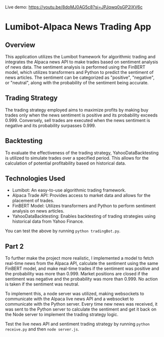 Live demo: https://youtu.be/8doMJ0AG5c8?si=JPJqwq0sGP2lXV6c
# Lumibot-Alpaca News Trading App

## Overview
This application utilizes the Lumibot framework for algorithmic trading and integrates the Alpaca news API to make trades based on sentiment analysis of news data. The sentiment analysis is performed using the FinBERT model, which utilizes transformers and Python to predict the sentiment of news articles. The sentiment can be categorized as "positive", "negative", or "neutral", along with the probability of the sentiment being accurate.

## Trading Strategy
The trading strategy employed aims to maximize profits by making buy trades only when the news sentiment is positive and its probability exceeds 0.999. Conversely, sell trades are executed when the news sentiment is negative and its probability surpasses 0.999.

## Backtesting
To evaluate the effectiveness of the trading strategy, YahooDataBacktesting is utilized to simulate trades over a specified period. This allows for the calculation of potential profitability based on historical data.

## Technologies Used
- Lumibot: An easy-to-use algorithmic trading framework.
- Alpaca Trade API: Provides access to market data and allows for the placement of trades.
- FinBERT Model: Utilizes transformers and Python to perform sentiment analysis on news articles.
- YahooDataBacktesting: Enables backtesting of trading strategies using historical data from Yahoo Finance.

You can test the above by running `python tradingBot.py`.

## Part 2
To further make the project more realistic, I implemented a model to fetch real-time news from the Alpaca API, calculate the sentiment using the same FinBERT model, and make real-time trades if the sentiment was positive and the probability was more than 0.999. Market positions are closed if the sentiment was negative and the probability was more than 0.999. No action is taken if the sentiment was neutral.

To implement this, a node server was utilized, making websockets to communicate with the Alpaca live news API and a websocket to communicate with the Python server. Every time new news was received, it was sent to the Python server to calculate the sentiment and get it back on the Node server to implement the trading strategy logic.

Test the live news API and sentiment trading strategy by running `python receive.py` and then `node server.js`.
